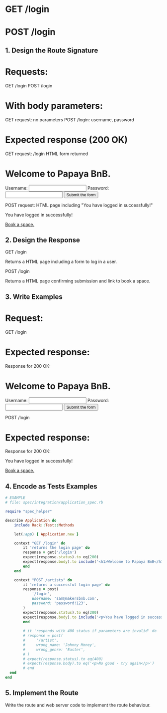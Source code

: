 # GET /login
# POST /login



## 1. Design the Route Signature

# Requests:
GET /login
POST /login

# With body parameters:
GET request: no parameters
POST /login: username, password

# Expected response (200 OK)
GET request: /login
HTML form returned
<!-- file: views/login.erb -->

<h1>Welcome to Papaya BnB.</h1>

<form action="/login" method="GET">

  Username: <input type="text" name="username">
  Password: <input type="password" name="password">
  <input type="submit" value="Submit the form">

</form>

POST request:
HTML page including "You have logged in successfully!"
<!-- file: views/login_success.erb -->

<html>
  <head></head>
  <body>
    <p>You have logged in successfully!</p>
    <a href='/available_bookings'>Book a space.</a>
  </body>
</html>



## 2. Design the Response

GET
/login

Returns a HTML page including a form to log in a user.

POST
/login

Returns a HTML page confirming submission and link to book a space.



## 3. Write Examples

# Request:

GET /login

# Expected response:

Response for 200 OK:
<!-- file: views/login.erb -->

<h1>Welcome to Papaya BnB.</h1>

<form action="/login" method="GET">

  Username: <input type="text" name="username">
  Password: <input type="password" name="password">
  <input type="submit" value="Submit the form">

</form>

POST /login

# Expected response:

Response for 200 OK:
<!-- file: views/login_success.erb -->

<html>
  <head></head>
  <body>
    <p>You have logged in successfully!</p>
    <a href='/available_bookings'>Book a space.</a>
  </body>
</html>



## 4. Encode as Tests Examples

```ruby
# EXAMPLE
# file: spec/integration/application_spec.rb

require "spec_helper"

describe Application do
    include Rack::Test::Methods

    let(:app) { Application.new }

    context "GET /login" do
        it 'returns the login page' do
        response = get('/login')
        expect(response.status).to eq(200)
        expect(response.body).to include('<h1>Welcome to Papaya BnB</h1>')
        end
    end

    context "POST /artists" do
        it 'returns a successful login page' do
        response = post(
            '/login',
            username: 'sam@makersbnb.com',
            password: 'password!123',
        )
        expect(response.status).to eq(200)
        expect(response.body).to include('<p>You have logged in successfully!</p>')
        end
  
        # it 'responds with 400 status if parameters are invalid' do
        # response = post(
        #     '/artist',
        #     wrong_name: 'Johnny Money',
        #     wrong_genre: 'Easter',
        # )
        # expect(response.status).to eq(400)
        # expect(response.body).to eq('<p>No good - try again</p>')
        # end
  end
end
```



## 5. Implement the Route

Write the route and web server code to implement the route behaviour.
